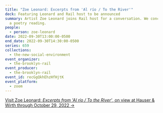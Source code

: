 ```yaml
---
title: "Zoe Leonard: Excerpts from 'Al río / To the River'"
deck: Featuring Leonard and Rail host to be announced
summary: Artist Zoe Leonard joins Rail host for a conversation. We conclude with
  a poetry reading.
people:
  - person: zoe-leonard
date: 2022-09-30T13:00:00-0500
end_date: 2022-09-30T14:30:00-0500
series: 659
collections:
  - the-new-social-environment
event_organizer:
  - the-brooklyn-rail
event_producer:
  - the-brooklyn-rail
event_id: recGgQkhEhzHfHjtK
event_platform:
  - zoom
---
```

[Visit Zoe Leonard: *Excerpts from 'Al río / To the River'*, on view at Hauser & Wirth through October 29, 2022 →](https://www.hauserwirth.com/hauser-wirth-exhibitions/38507-zoe-leonard-excerpts-from-al-rio-to-the-river/)